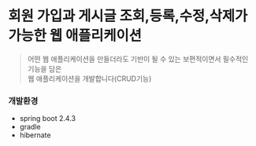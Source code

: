 # 회원 가입과 게시글 조회,등록,수정,삭제가 가능한 웹 애플리케이션
>어떤 웹 애플리케이션을 만들더라도 기반이 될 수 있는 보편적이면서 필수적인 기능을 담은<br/>웹 애플리케이션을 
개발합니다(CRUD기능)

### 개발환경
* spring boot 2.4.3
* gradle
* hibernate


